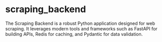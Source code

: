 # scraping_backend
The Scraping Backend is a robust Python application designed for web scraping. It leverages modern tools and frameworks such as FastAPI for building APIs, Redis for caching, and Pydantic for data validation.
